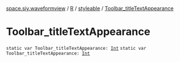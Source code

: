 [space.siy.waveformview](../../index.md) / [R](../index.md) / [styleable](index.md) / [Toolbar_titleTextAppearance](./-toolbar_title-text-appearance.md)

# Toolbar_titleTextAppearance

`static var Toolbar_titleTextAppearance: `[`Int`](https://kotlinlang.org/api/latest/jvm/stdlib/kotlin/-int/index.html)
`static var Toolbar_titleTextAppearance: `[`Int`](https://kotlinlang.org/api/latest/jvm/stdlib/kotlin/-int/index.html)